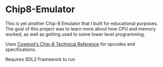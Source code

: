 # Chip8-Emulator

This is yet another Chip-8 Emulator that I built for educational purposes.
The goal of this project was to learn more about how CPU and memory worked,
as well as getting used to some lower level programming.

Uses [Cowgod's Chip-8 Technical Reference](http://devernay.free.fr/hacks/chip8/C8TECH10.HTM) for opcodes and specifications.

Requires SDL2 Framework to run
